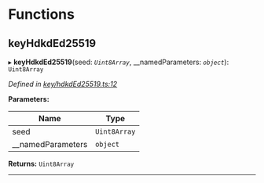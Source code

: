 

# Functions

<a id="keyhdkded25519"></a>

##  keyHdkdEd25519

▸ **keyHdkdEd25519**(seed: *`Uint8Array`*, __namedParameters: *`object`*): `Uint8Array`

*Defined in [key/hdkdEd25519.ts:12](https://github.com/polkadot-js/common/blob/e921161/packages/util-crypto/src/key/hdkdEd25519.ts#L12)*

**Parameters:**

| Name | Type |
| ------ | ------ |
| seed | `Uint8Array` |
| __namedParameters | `object` |

**Returns:** `Uint8Array`

___

